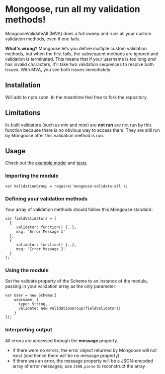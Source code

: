 Mongoose, run all my validation methods!
=====================

MongooseValidateAll (MVA) does a full sweep and runs all your custom validation methods, even if one fails.

**What's wrong?** Mongoose lets you define multiple custom validation methods, but when the first fails, the subsequent methods are ignored and validation is terminated.  This means that if your username is too long *and* has invalid characters, it'll take two validation sequences to resolve both issues.  With MVA, you see both issues immediately.


Installation
------------
Will add to npm soon.  In the meantime feel free to fork the repository.


Limitations
-----------
In-built validators (such as *min* and *max*) are **not run**  are not run by this function because there is no obvious way to access them.  They are still run by Mongoose after this validation method is run.


Usage
-------
Check out the [example model](examples/UserModel.js) and [tests](/test/validate-all.js).

### Importing the module
    var ValidationGroup = require('mongoose-validate-all');
    
### Defining your validation methods
Your array of validation methods should follow this Mongoose standard:

    var fieldValidators = [
      {
         validator: function() {..},
         msg: 'Error Message 1'
      },
      {
         validator: function() {..},
         msg: 'Error Message 2'
      }
    ];

### Using the module
Set the validate property of the Schema to an instance of the module, passing in your validation array as the only parameter:

    var User = new Schema({
        username: { 
          type: String, 
          validate: new ValidationGroup(fieldValidators) 
        }
    });

### Interpreting output
All errors are accessed through the **message** property.
* If there were no errors, the error object returned by Mongoose will not exist (and hence there will be no message property)
* If there was an error, the message property will be a JSON-encoded array of error messages; use `JSON.parse` to reconstruct the array
